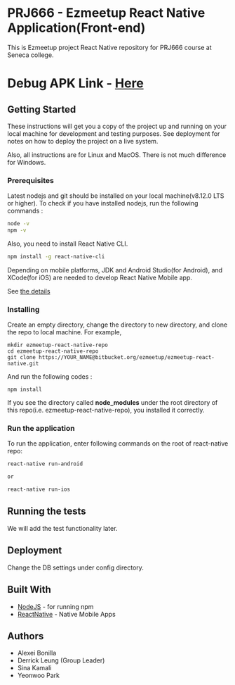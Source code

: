 # PRJ666 - Ezmeetup React Native Application(Front-end)

This is Ezmeetup project React Native repository for PRJ666 course at Seneca college.

# Debug APK Link - [Here](https://github.com/sina-kamali/EZMeetUp/tree/master/android/app/build/outputs/apk/debug)


## Getting Started

These instructions will get you a copy of the project up and running on your local machine for development and testing purposes. See deployment for notes on how to deploy the project on a live system.

Also, all instructions are for Linux and MacOS. There is not much difference for Windows.

### Prerequisites

Latest nodejs and git should be installed on your local machine(v8.12.0 LTS or higher). To check if you have installed nodejs, run the following commands :


```bash
node -v
npm -v
```

Also, you need to install React Native CLI.

```bash
npm install -g react-native-cli
```

Depending on mobile platforms, JDK and Android Studio(for Android), and XCode(for iOS) are needed to develop React Native Mobile app.

See [the details](https://facebook.github.io/react-native/docs/getting-started)


### Installing

Create an empty directory, change the directory to new directory, and clone the repo to local machine. For example,

```
mkdir ezmeetup-react-native-repo
cd ezmeetup-react-native-repo
git clone https://YOUR_NAME@bitbucket.org/ezmeetup/ezmeetup-react-native.git
```

And run the following codes :

```
npm install
```

If you see the directory called **node_modules** under the root directory of this repo(i.e. ezmeetup-react-native-repo), you installed it correctly.


### Run the application

To run the application, enter following commands on the root of react-native repo:

```bash
react-native run-android

or

react-native run-ios
```


## Running the tests

 We will add the test functionality later.


## Deployment

Change the DB settings under config directory.

## Built With

* [NodeJS](https://nodejs.org/en/) - for running npm
* [ReactNative](https://facebook.github.io/react-native/) - Native Mobile Apps
 
## Authors

* Alexei Bonilla
* Derrick Leung (Group Leader)
* Sina Kamali
* Yeonwoo Park

